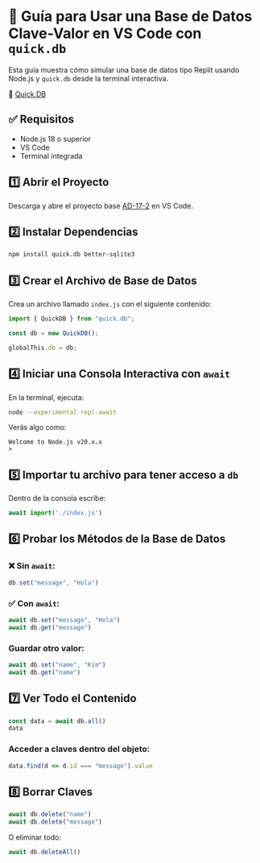 # 📘 Guía para Usar una Base de Datos Clave-Valor en VS Code con `quick.db`

Esta guía muestra cómo simular una base de datos tipo Replit usando Node.js y `quick.db` desde la terminal interactiva.

🔗 [Quick.DB](https://www.npmjs.com/package/quick.db)

## ✅ Requisitos

- Node.js 18 o superior
- VS Code
- Terminal integrada

## 1️⃣ Abrir el Proyecto

Descarga y abre el proyecto base [AD-17-2](./AD-17-2/) en VS Code.

## 2️⃣ Instalar Dependencias

```bash
npm install quick.db better-sqlite3
```

## 3️⃣ Crear el Archivo de Base de Datos

Crea un archivo llamado `index.js` con el siguiente contenido:

```js
import { QuickDB } from "quick.db";

const db = new QuickDB();

globalThis.db = db;
```

## 4️⃣ Iniciar una Consola Interactiva con `await`

En la terminal, ejecuta:

```bash
node --experimental-repl-await
```

Verás algo como:

```
Welcome to Node.js v20.x.x
>
```

## 5️⃣ Importar tu archivo para tener acceso a `db`

Dentro de la consola escribe:

```js
await import('./index.js')
```

## 6️⃣ Probar los Métodos de la Base de Datos

### ❌ Sin `await`:

```js
db.set("message", "Hola")
```

### ✅ Con `await`:

```js
await db.set("message", "Hola")
await db.get("message")
```

### Guardar otro valor:

```js
await db.set("name", "Kim")
await db.get("name")
```

## 7️⃣ Ver Todo el Contenido

```js
const data = await db.all()
data
```

### Acceder a claves dentro del objeto:

```js
data.find(d => d.id === "message").value
```

## 8️⃣ Borrar Claves

```js
await db.delete("name")
await db.delete("message")
```

O eliminar todo:

```js
await db.deleteAll()
```
